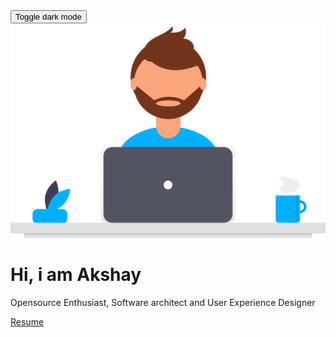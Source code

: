 
<!doctype html>
<html lang="en">
<head>
    <meta charset="utf-8">
    <meta content="width=device-width, initial-scale=1.0" name="viewport" shrink-to-fit=no">
    <meta content="portfolio website for akshay sharma" name="description">
    <meta content="Akshay Sharma https://github.com/akshay2211" name="author">
    <title>AKSHAY SHARMA</title>
    <link href="img/favicon.ico" rel="shortcut icon"/>
    <link href="https://netdna.bootstrapcdn.com/font-awesome/4.0.3/css/font-awesome.css" rel="stylesheet">
    <link href="https://fonts.googleapis.com/css2?family=Poppins:wght@100;200;500&display=swap" rel="stylesheet">
    <link href="css/style.css" rel="stylesheet">
    <link href="css/bootstrap-grid.css" rel="stylesheet">
    <style>
    </style>

</head>
<body>
<button onclick="dayNightToggle()">Toggle dark mode</button>
<div class="container vertical-center">
    <div class="row spacing">
        <img class="center col-10 col-sm-10 col-lg-5 col-md-5 spacing" src="img/user.svg">
        <div class="col-10 col-sm-10 col-lg-7 col-md-7 center spacing">
            <h1>Hi, i am Akshay</h1>
            <p class="title-desc center">Opensource Enthusiast, Software architect and User Experience Designer</p>
            <div class="col-md-6 col-sm-7 center">
                <div class="row" id="social-list"></div>
            </div>
        </div>
    </div>
</div>
<div class="container-fluid resume-text">
    <a href="resume/akshay_resume.pdf">
        <div class="resume-img"></div>
        Resume
    </a>
</div>

<script src="js/load.js" type="text/javascript"></script>
<script>


</script>
</body>
</html>
